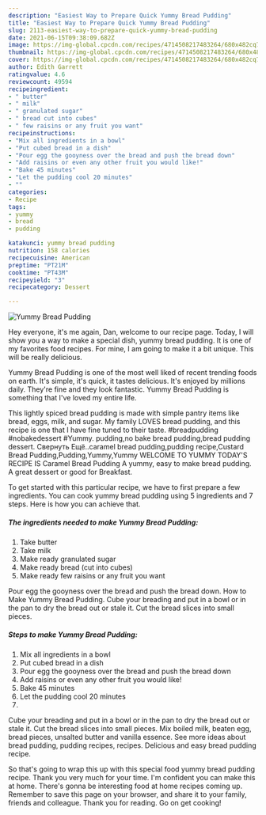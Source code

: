 ```yaml
---
description: "Easiest Way to Prepare Quick Yummy Bread Pudding"
title: "Easiest Way to Prepare Quick Yummy Bread Pudding"
slug: 2113-easiest-way-to-prepare-quick-yummy-bread-pudding
date: 2021-06-15T09:38:09.682Z
image: https://img-global.cpcdn.com/recipes/4714508217483264/680x482cq70/yummy-bread-pudding-recipe-main-photo.jpg
thumbnail: https://img-global.cpcdn.com/recipes/4714508217483264/680x482cq70/yummy-bread-pudding-recipe-main-photo.jpg
cover: https://img-global.cpcdn.com/recipes/4714508217483264/680x482cq70/yummy-bread-pudding-recipe-main-photo.jpg
author: Edith Garrett
ratingvalue: 4.6
reviewcount: 49594
recipeingredient:
- " butter"
- " milk"
- " granulated sugar"
- " bread cut into cubes"
- " few raisins or any fruit you want"
recipeinstructions:
- "Mix all ingredients in a bowl"
- "Put cubed bread in a dish"
- "Pour egg the gooyness over the bread and push the bread down"
- "Add raisins or even any other fruit you would like!"
- "Bake 45 minutes"
- "Let the pudding cool 20 minutes"
- ""
categories:
- Recipe
tags:
- yummy
- bread
- pudding

katakunci: yummy bread pudding 
nutrition: 158 calories
recipecuisine: American
preptime: "PT21M"
cooktime: "PT43M"
recipeyield: "3"
recipecategory: Dessert

---
```



![Yummy Bread Pudding](https://img-global.cpcdn.com/recipes/4714508217483264/680x482cq70/yummy-bread-pudding-recipe-main-photo.jpg)

Hey everyone, it's me again, Dan, welcome to our recipe page. Today, I will show you a way to make a special dish, yummy bread pudding. It is one of my favorites food recipes. For mine, I am going to make it a bit unique. This will be really delicious.

Yummy Bread Pudding is one of the most well liked of recent trending foods on earth. It's simple, it's quick, it tastes delicious. It's enjoyed by millions daily. They're fine and they look fantastic. Yummy Bread Pudding is something that I've loved my entire life.

This lightly spiced bread pudding is made with simple pantry items like bread, eggs, milk, and sugar. My family LOVES bread pudding, and this recipe is one that I have fine tuned to their taste. #breadpudding #nobakedessert #Yummy. pudding,no bake bread pudding,bread pudding dessert. Свернуть Ещё..caramel bread pudding,pudding recipe,Custard Bread Pudding,Pudding,Yummy,Yummy WELCOME TO YUMMY TODAY&#39;S RECIPE IS Caramel Bread Pudding A yummy, easy to make bread pudding. A great dessert or good for Breakfast.


To get started with this particular recipe, we have to first prepare a few ingredients. You can cook yummy bread pudding using 5 ingredients and 7 steps. Here is how you can achieve that.

<!--inarticleads1-->

##### The ingredients needed to make Yummy Bread Pudding:

1. Take  butter
1. Take  milk
1. Make ready  granulated sugar
1. Make ready  bread (cut into cubes)
1. Make ready  few raisins or any fruit you want


Pour egg the gooyness over the bread and push the bread down. How to Make Yummy Bread Pudding. Cube your breading and put in a bowl or in the pan to dry the bread out or stale it. Cut the bread slices into small pieces. 

<!--inarticleads2-->

##### Steps to make Yummy Bread Pudding:

1. Mix all ingredients in a bowl
1. Put cubed bread in a dish
1. Pour egg the gooyness over the bread and push the bread down
1. Add raisins or even any other fruit you would like!
1. Bake 45 minutes
1. Let the pudding cool 20 minutes
1. 


Cube your breading and put in a bowl or in the pan to dry the bread out or stale it. Cut the bread slices into small pieces. Mix boiled milk, beaten egg, bread pieces, unsalted butter and vanilla essence. See more ideas about bread pudding, pudding recipes, recipes. Delicious and easy bread pudding recipe. 

So that's going to wrap this up with this special food yummy bread pudding recipe. Thank you very much for your time. I'm confident you can make this at home. There's gonna be interesting food at home recipes coming up. Remember to save this page on your browser, and share it to your family, friends and colleague. Thank you for reading. Go on get cooking!
